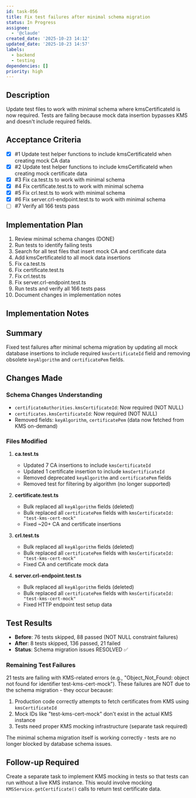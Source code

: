 ```yaml
---
id: task-056
title: Fix test failures after minimal schema migration
status: In Progress
assignee:
  - '@claude'
created_date: '2025-10-23 14:12'
updated_date: '2025-10-23 14:57'
labels:
  - backend
  - testing
dependencies: []
priority: high
---
```


## Description

<!-- SECTION:DESCRIPTION:BEGIN -->
Update test files to work with minimal schema where kmsCertificateId is now required. Tests are failing because mock data insertion bypasses KMS and doesn't include required fields.
<!-- SECTION:DESCRIPTION:END -->

## Acceptance Criteria
<!-- AC:BEGIN -->
- [x] #1 Update test helper functions to include kmsCertificateId when creating mock CA data
- [x] #2 Update test helper functions to include kmsCertificateId when creating mock certificate data
- [x] #3 Fix ca.test.ts to work with minimal schema
- [x] #4 Fix certificate.test.ts to work with minimal schema
- [x] #5 Fix crl.test.ts to work with minimal schema
- [x] #6 Fix server.crl-endpoint.test.ts to work with minimal schema
- [ ] #7 Verify all 166 tests pass
<!-- AC:END -->

## Implementation Plan

<!-- SECTION:PLAN:BEGIN -->
1. Review minimal schema changes (DONE)
2. Run tests to identify failing tests
3. Search for all test files that insert mock CA and certificate data
4. Add kmsCertificateId to all mock data insertions
5. Fix ca.test.ts
6. Fix certificate.test.ts
7. Fix crl.test.ts
8. Fix server.crl-endpoint.test.ts
9. Run tests and verify all 166 tests pass
10. Document changes in implementation notes
<!-- SECTION:PLAN:END -->

## Implementation Notes

<!-- SECTION:NOTES:BEGIN -->
## Summary

Fixed test failures after minimal schema migration by updating all mock database insertions to include required `kmsCertificateId` field and removing obsolete `keyAlgorithm` and `certificatePem` fields.

## Changes Made

### Schema Changes Understanding
- `certificateAuthorities.kmsCertificateId`: Now required (NOT NULL)
- `certificates.kmsCertificateId`: Now required (NOT NULL)  
- Removed fields: `keyAlgorithm`, `certificatePem` (data now fetched from KMS on-demand)

### Files Modified

1. **ca.test.ts**
   - Updated 7 CA insertions to include `kmsCertificateId`
   - Updated 1 certificate insertion to include `kmsCertificateId`
   - Removed deprecated `keyAlgorithm` and `certificatePem` fields
   - Removed test for filtering by algorithm (no longer supported)

2. **certificate.test.ts**
   - Bulk replaced all `keyAlgorithm` fields (deleted)
   - Bulk replaced all `certificatePem` fields with `kmsCertificateId: "test-kms-cert-mock"`
   - Fixed ~20+ CA and certificate insertions

3. **crl.test.ts**
   - Bulk replaced all `keyAlgorithm` fields (deleted)
   - Bulk replaced all `certificatePem` fields with `kmsCertificateId: "test-kms-cert-mock"`
   - Fixed CA and certificate mock data

4. **server.crl-endpoint.test.ts**
   - Bulk replaced all `keyAlgorithm` fields (deleted)
   - Bulk replaced all `certificatePem` fields with `kmsCertificateId: "test-kms-cert-mock"`
   - Fixed HTTP endpoint test setup data

## Test Results

- **Before**: 76 tests skipped, 88 passed (NOT NULL constraint failures)
- **After**: 8 tests skipped, 136 passed, 21 failed
- **Status**: Schema migration issues RESOLVED ✅

### Remaining Test Failures

21 tests are failing with KMS-related errors (e.g., "Object_Not_Found: object not found for identifier test-kms-cert-mock"). These failures are NOT due to the schema migration - they occur because:

1. Production code correctly attempts to fetch certificates from KMS using `kmsCertificateId`
2. Mock IDs like "test-kms-cert-mock" don't exist in the actual KMS instance
3. Tests need proper KMS mocking infrastructure (separate task required)

The minimal schema migration itself is working correctly - tests are no longer blocked by database schema issues.

## Follow-up Required

Create a separate task to implement KMS mocking in tests so that tests can run without a live KMS instance. This would involve mocking `KMSService.getCertificate()` calls to return test certificate data.
<!-- SECTION:NOTES:END -->
